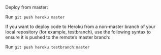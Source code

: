 Deploy from master:

Run `git push heroku master`

If you want to deploy code to Heroku from a non-master branch of your local repository (for example, testbranch), use the following syntax to ensure it is pushed to the remote’s master branch:

Run `git push heroku testbranch:master`
